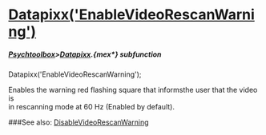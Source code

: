 # [Datapixx('EnableVideoRescanWarning')](Datapixx-EnableVideoRescanWarning) 
##### [Psychtoolbox](Psychtoolbox)>[Datapixx](Datapixx).{mex*} subfunction

Datapixx('EnableVideoRescanWarning');

Enables the warning red flashing square that informsthe user that the video is  
in rescanning mode at 60 Hz (Enabled by default).  
  


###See also:
[DisableVideoRescanWarning](Datapixx-DisableVideoRescanWarning)
